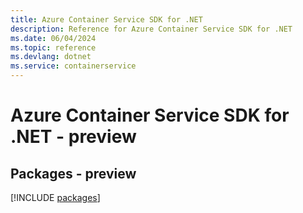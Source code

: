 ```yaml
---
title: Azure Container Service SDK for .NET
description: Reference for Azure Container Service SDK for .NET
ms.date: 06/04/2024
ms.topic: reference
ms.devlang: dotnet
ms.service: containerservice
---
```

# Azure Container Service SDK for .NET - preview
## Packages - preview
[!INCLUDE [packages](container-service-index.md)]
